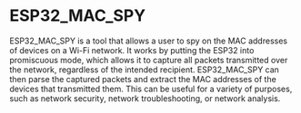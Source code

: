 # ESP32_MAC_SPY
ESP32_MAC_SPY is a tool that allows a user to spy on the MAC addresses of devices on a Wi-Fi network. It works by putting the ESP32 into promiscuous mode, which allows it to capture all packets transmitted over the network, regardless of the intended recipient. ESP32_MAC_SPY can then parse the captured packets and extract the MAC addresses of the devices that transmitted them. This can be useful for a variety of purposes, such as network security, network troubleshooting, or network analysis.
